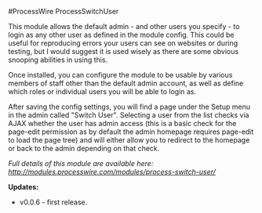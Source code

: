 #ProcessWire ProcessSwitchUser

This module allows the default admin - and other users you specify - to login as any other user as defined in the module config. This could be useful for reproducing errors your users can see on websites or during testing, but I would suggest it is used wisely as there are some obvious snooping abilities in using this.

Once installed, you can configure the module to be usable by various members of staff other than the default admin account, as well as define which roles or individual users you will be able to login as.

After saving the config settings, you will find a page under the Setup menu in the admin called "Switch User". Selecting a user from the list checks via AJAX whether the user has admin access (this is a basic check for the page-edit permission as by default the admin homepage requires page-edit to load the page tree) and will either allow you to redirect to the homepage or back to the admin depending on that check. 

*Full details of this module are available here: http://modules.processwire.com/modules/process-switch-user/*

__Updates:__

* v0.0.6 - first release.